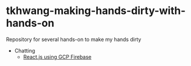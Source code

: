 # tkhwang-making-hands-dirty-with-hands-on

Repository for several hands-on to make my hands dirty

- Chatting
  - [React.js using GCP Firebase](./chat/cra-firebase-chat-app/README.md)
